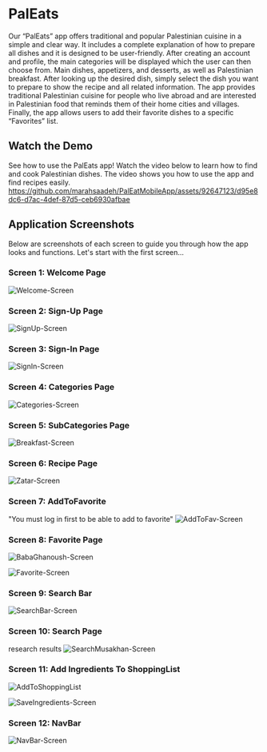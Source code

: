 # PalEats
Our “PalEats” app offers traditional and popular Palestinian cuisine in a simple and clear way. It includes a complete explanation of how to prepare all dishes and it is designed to be user-friendly. After creating an account and profile, the main categories will be displayed which the user can then choose from. Main dishes, appetizers, and desserts, as well as Palestinian breakfast. After looking up the desired dish, simply select the dish you want to prepare to show the recipe and all related information. The app provides traditional Palestinian cuisine for people who live abroad and are interested in Palestinian food that reminds them of their home cities and villages. Finally, the app allows users to add their favorite dishes to a specific “Favorites” list.

## Watch the Demo

See how to use the PalEats app!
Watch the video below to learn how to find and cook Palestinian dishes. The video shows you how to use the app and find recipes easily.
https://github.com/marahsaadeh/PalEatMobileApp/assets/92647123/d95e8dc6-d7ac-4def-87d5-ceb6930afbae

## Application Screenshots

Below are screenshots of each screen to guide you through how the app looks and functions. Let's start with the first screen...

### Screen 1: Welcome Page
![Welcome-Screen](https://github.com/marahsaadeh/PalEatMobileApp/assets/92647123/8efd9c6e-e80b-492f-8912-7e370492e36b)

### Screen 2: Sign-Up Page
![SignUp-Screen](https://github.com/marahsaadeh/PalEatMobileApp/assets/92647123/111777c2-b4b9-4a4b-ba6d-7946b2254c68)

### Screen 3: Sign-In Page
![SignIn-Screen](https://github.com/marahsaadeh/PalEatMobileApp/assets/92647123/3b094d9d-a740-4b2c-a5a4-68a683ff1664)

### Screen 4: Categories Page
![Categories-Screen](https://github.com/marahsaadeh/PalEatMobileApp/assets/92647123/6fd32b86-cbbe-48e8-8688-791263421e6c)

### Screen 5: SubCategories Page
![Breakfast-Screen](https://github.com/marahsaadeh/PalEatMobileApp/assets/92647123/0c87da96-eccb-493f-9bd4-55d43dfcf869)

### Screen 6: Recipe Page
![Zatar-Screen](https://github.com/marahsaadeh/PalEatMobileApp/assets/92647123/4e9b72ad-2fe7-4a73-b46e-32f256f51413)

### Screen 7:  AddToFavorite 
"You must log in first to be able to add to favorite"
![AddToFav-Screen](https://github.com/marahsaadeh/PalEatMobileApp/assets/92647123/3477e4fa-3193-4841-8ace-b6861d85092a)

### Screen 8: Favorite Page
![BabaGhanoush-Screen](https://github.com/marahsaadeh/PalEatMobileApp/assets/92647123/e1565d31-5e22-40a7-b22e-864ff213a445)

![Favorite-Screen](https://github.com/marahsaadeh/PalEatMobileApp/assets/92647123/1779063b-cdc3-4bab-ad20-2c039e15ddf4)

### Screen 9: Search Bar
![SearchBar-Screen](https://github.com/marahsaadeh/PalEatMobileApp/assets/92647123/9441ae7e-3f68-491c-a365-284c8496996c)

### Screen 10: Search Page 
research results
![SearchMusakhan-Screen](https://github.com/marahsaadeh/PalEatMobileApp/assets/92647123/09e25296-6f7f-41dc-a400-fcf2552c7e3d)

### Screen 11: Add Ingredients To ShoppingList
![AddToShoppingList](https://github.com/marahsaadeh/PalEatMobileApp/assets/92647123/9fef2cd4-726f-4eda-8cc9-142d90874574)

![SaveIngredients-Screen](https://github.com/marahsaadeh/PalEatMobileApp/assets/92647123/8297458b-6f9b-4dd1-8d83-d823e5765170)

### Screen 12: NavBar
![NavBar-Screen](https://github.com/marahsaadeh/PalEatMobileApp/assets/92647123/1221c1dc-5168-40e8-975f-7e202d8794ef)


